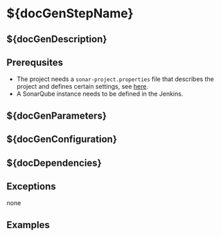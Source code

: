 # ${docGenStepName}

## ${docGenDescription}

## Prerequsites

- The project needs a `sonar-project.properties` file that describes the project and defines certain settings, see [here](https://docs.sonarqube.org/display/SCAN/Advanced+SonarQube+Scanner+Usages#AdvancedSonarQubeScannerUsages-Multi-moduleProjectStructure).
- A SonarQube instance needs to be defined in the Jenkins.

## ${docGenParameters}

## ${docGenConfiguration}

## ${docDependencies}

## Exceptions

none

## Examples
